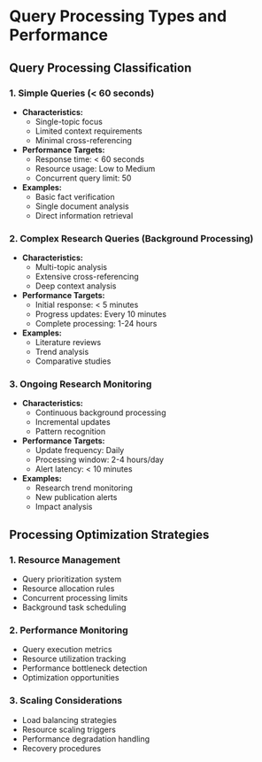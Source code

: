 # Query Processing Types and Performance

## Query Processing Classification

### 1. Simple Queries (< 60 seconds)
- **Characteristics:**
  * Single-topic focus
  * Limited context requirements
  * Minimal cross-referencing
- **Performance Targets:**
  * Response time: < 60 seconds
  * Resource usage: Low to Medium
  * Concurrent query limit: 50
- **Examples:**
  * Basic fact verification
  * Single document analysis
  * Direct information retrieval

### 2. Complex Research Queries (Background Processing)
- **Characteristics:**
  * Multi-topic analysis
  * Extensive cross-referencing
  * Deep context analysis
- **Performance Targets:**
  * Initial response: < 5 minutes
  * Progress updates: Every 10 minutes
  * Complete processing: 1-24 hours
- **Examples:**
  * Literature reviews
  * Trend analysis
  * Comparative studies

### 3. Ongoing Research Monitoring
- **Characteristics:**
  * Continuous background processing
  * Incremental updates
  * Pattern recognition
- **Performance Targets:**
  * Update frequency: Daily
  * Processing window: 2-4 hours/day
  * Alert latency: < 10 minutes
- **Examples:**
  * Research trend monitoring
  * New publication alerts
  * Impact analysis

## Processing Optimization Strategies

### 1. Resource Management
- Query prioritization system
- Resource allocation rules
- Concurrent processing limits
- Background task scheduling

### 2. Performance Monitoring
- Query execution metrics
- Resource utilization tracking
- Performance bottleneck detection
- Optimization opportunities

### 3. Scaling Considerations
- Load balancing strategies
- Resource scaling triggers
- Performance degradation handling
- Recovery procedures
